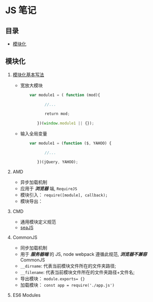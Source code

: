 # JS 笔记

## 目录
+ [模块化](#模块化)

## 模块化
1. [模块化基本写法](http://www.ruanyifeng.com/blog/2012/10/javascript_module.html)
    + 宽放大模块
        ```js
            var module1 = ( function (mod){
            
            　　　　//...
            
            　　　　return mod;
            
            　　})(window.module1 || {});
        ```
    + 输入全局变量
        ```js
            var module1 = (function ($, YAHOO) {
            
            　　　　//...
            
            　　})(jQuery, YAHOO);
        ```
2. AMD
    + 异步加载机制
    + 应用于 ***浏览器*** 端, `RequireJS`
    + 模块引入： `require([module], callback);`
    + 模块导出：
3. CMD
    + 通用模块定义规范
    + [seaJS](https://seajs.github.io/seajs/docs/#intro)
4. CommonJS
    + 同步加载机制
    + 用于 ***服务器端*** 的 JS, node webpack 遵循此规范, ***浏览器不兼容*** CommonJS
    + `__dirname`: 代表当前模块文件所在的文件夹路径;
    + `__filename`: 代表当前模块文件所在的文件夹路径+文件名;
    + 导出模块： `module.exports= {}`
    + 加载模块： `const app = require('./app.js')`
    
5. ES6 Modules

    

